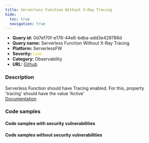 ```yaml
---
title: Serverless Function Without X-Ray Tracing
hide:
  toc: true
  navigation: true
---
```


<style>
  .highlight .hll {
    background-color: #ff171742;
  }
  .md-content {
    max-width: 1100px;
    margin: 0 auto;
  }
</style>

-   **Query id:** 0d7ef70f-e176-44e6-bdba-add3e429788d
-   **Query name:** Serverless Function Without X-Ray Tracing
-   **Platform:** ServerlessFW
-   **Severity:** <span style="color:#CC0">Low</span>
-   **Category:** Observability
-   **URL:** [Github](https://github.com/Checkmarx/kics/tree/master/assets/queries/serverlessFW/serverless_function_without_x-ray_tracing)

### Description
Serverless Function should have Tracing enabled. For this, property 'tracing' should have the value 'Active'<br>
[Documentation](https://www.serverless.com/framework/docs/providers/aws/guide/functions#aws-x-ray-tracing)

### Code samples
#### Code samples with security vulnerabilities


#### Code samples without security vulnerabilities
